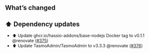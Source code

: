 ## What’s changed

## ⬆️ Dependency updates

- ⬆️ Update ghcr.io/hassio-addons/base-nodejs Docker tag to v0.1.1 @renovate ([#375](https://github.com/hassio-addons/addon-tasmoadmin/pull/375))
- ⬆️ Update TasmoAdmin/TasmoAdmin to v3.3.3 @renovate ([#376](https://github.com/hassio-addons/addon-tasmoadmin/pull/376))
